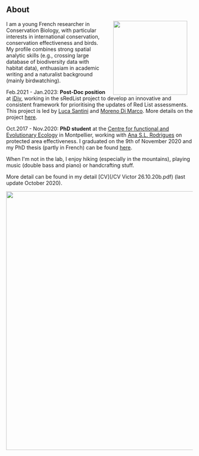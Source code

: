 ## About

<img style="padding: 0 15px; float: right;" src="https://victorcazalis.github.io/Victor_Arratille2.JPG"  align="right" width="200">

I am a young French researcher in Conservation Biology, with particular interests in international conservation, conservation effectiveness and birds. My profile combines strong spatial analytic skills (e.g., crossing large database of biodiversity data with habitat data), enthuasiam in academic writing and a naturalist background (mainly birdwatching).

Feb.2021 - Jan.2023: **Post-Doc position** at [iDiv](https://www.idiv.de/en/sdiv.html), working in the sRedList project to develop an innovative and consistent framework for prioritising the updates of Red List assessments. This project is led by [Luca Santini](http://lucasantini.com/) and [Moreno Di Marco](https://www.biodiversitychange.com). More details on the project [here](https://www.idiv.de/en/sredlist.html).

Oct.2017 - Nov.2020: **PhD student** at the [Centre for functional and Evolutionary Ecology](https://www.cefe.cnrs.fr/en/) in Montpellier, working with [Ana S.L. Rodrigues](https://www.cefe.cnrs.fr/fr/recherche/bc/dpb/862-c/228-ana-rodrigues) on protected area effectiveness. I graduated on the 9th of November 2020 and my PhD thesis (partly in French) can be found [here](https://mycore.core-cloud.net/index.php/s/nepmFjJyzwXATpl).

When I'm not in the lab, I enjoy hiking (especially in the mountains), playing music (double bass and piano) or handcrafting stuff.

More detail can be found in my detail [CV](/CV Victor 26.10.20b.pdf) (last update October 2020).



<img src="https://victorcazalis.github.io/Bouirex2.JPG"  align="center" width="700">
